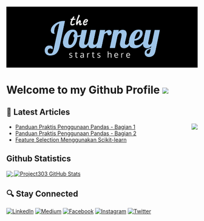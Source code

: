 [![Header](https://raw.githubusercontent.com/project303/project303/master/Project303.png "Header")](https://instagram.com/sigit.ig)


# Welcome to my Github Profile ![](https://komarev.com/ghpvc/?username=project303&label=PROFILE+VISITS)


## 📃 Latest Articles

<img align='right' src="https://media0.giphy.com/media/f6hnhHkks8bk4jwjh3/giphy.gif" height="150px">

<!-- BLOG-POST-LIST:START -->
- [Panduan Praktis Penggunaan Pandas - Bagian 1](https://hub.idbigdata.com/sigit-prasetyo/panduan-praktis-penggunaan-pandas-bagian-1-39)
- [Panduan Praktis Penggunaan Pandas - Bagian 2](https://hub.idbigdata.com/sigit-prasetyo/panduan-praktis-penggunaan-pandas-bagian-2-40)
- [Feature Selection Menggunakan Scikit-learn](https://www.datalearns247.com/feature-selection-menggunakan-scikit-learn-71)
<!-- BLOG-POST-LIST:END -->




## Github Statistics
<a href="https://github.com/project303/project303">
  <img align="center" src="https://github-readme-stats.vercel.app/api/top-langs/?username=project303&hide=java,html,tex&title_color=ffffff&text_color=c9cacc&icon_color=2bbc8a&bg_color=1d1f21&langs_count=3" />
</a>

<a href="https://github.com/project303/project303">
  <img align="center" src="https://github-readme-stats.vercel.app/api?username=project303&show_icons=true&line_height=27&count_private=true&title_color=ffffff&text_color=c9cacc&icon_color=2bbc8a&bg_color=1d1f21" alt="Project303 GitHub Stats" />
</a>


## 🔍 Stay Connected

<p>
  <a href="https://www.linkedin.com/in/sigitprasetyo303" target="_blank"><img alt="LinkedIn" src="https://img.shields.io/badge/linkedin-%230077B5.svg?&style=for-the-badge&logo=linkedin&logoColor=white" /></a>  
  <a href="https://medium.com/@sigit303" target="_blank"><img alt="Medium" src="https://img.shields.io/badge/medium-%2312100E.svg?&style=for-the-badge&logo=medium&logoColor=white" /></a>  
  <a href="https://www.facebook.com/sigit.prasetyo.355" target="_blank"><img alt="Facebook" src="https://img.shields.io/badge/facebook-%231877F2.svg?&style=for-the-badge&logo=facebook&logoColor=white" /></a>  
  <a href="https://www.instagram.com/sigit.ig" target="_blank"><img alt="Instagram" src="https://img.shields.io/badge/instagram-%23E4405F.svg?&style=for-the-badge&logo=instagram&logoColor=white" /></a>  
<a href="https://twitter.com/@sigitpras303" target="_blank"><img alt="Twitter" src="https://img.shields.io/badge/twitter-%231DA1F2.svg?&style=for-the-badge&logo=twitter&logoColor=white" /></a> 
  </p>

<!--

### Hi there 👋
**project303/project303** is a ✨ _special_ ✨ repository because its `README.md` (this file) appears on your GitHub profile.

Here are some ideas to get you started:

- 🔭 I’m currently working on ...
- 🌱 I’m currently learning ...
- 👯 I’m looking to collaborate on ...
- 🤔 I’m looking for help with ...
- 💬 Ask me about ...
- 📫 How to reach me: ...
- 😄 Pronouns: ...
- ⚡ Fun fact: ...
-->
